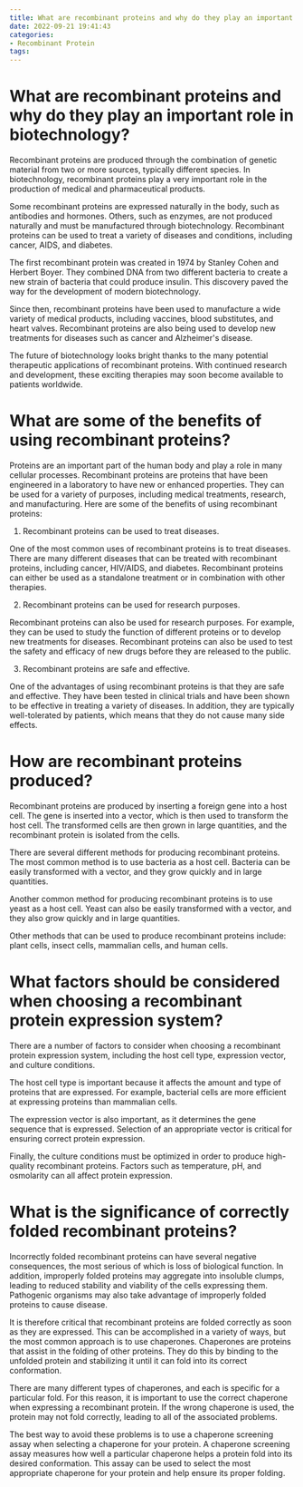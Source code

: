 ```yaml
---
title: What are recombinant proteins and why do they play an important role in biotechnology
date: 2022-09-21 19:41:43
categories:
- Recombinant Protein
tags:
---
```



#  What are recombinant proteins and why do they play an important role in biotechnology?

Recombinant proteins are produced through the combination of genetic material from two or more sources, typically different species. In biotechnology, recombinant proteins play a very important role in the production of medical and pharmaceutical products.

Some recombinant proteins are expressed naturally in the body, such as antibodies and hormones. Others, such as enzymes, are not produced naturally and must be manufactured through biotechnology. Recombinant proteins can be used to treat a variety of diseases and conditions, including cancer, AIDS, and diabetes.

The first recombinant protein was created in 1974 by Stanley Cohen and Herbert Boyer. They combined DNA from two different bacteria to create a new strain of bacteria that could produce insulin. This discovery paved the way for the development of modern biotechnology.

Since then, recombinant proteins have been used to manufacture a wide variety of medical products, including vaccines, blood substitutes, and heart valves. Recombinant proteins are also being used to develop new treatments for diseases such as cancer and Alzheimer's disease.

The future of biotechnology looks bright thanks to the many potential therapeutic applications of recombinant proteins. With continued research and development, these exciting therapies may soon become available to patients worldwide.

#  What are some of the benefits of using recombinant proteins?

Proteins are an important part of the human body and play a role in many cellular processes. Recombinant proteins are proteins that have been engineered in a laboratory to have new or enhanced properties. They can be used for a variety of purposes, including medical treatments, research, and manufacturing. Here are some of the benefits of using recombinant proteins:

1. Recombinant proteins can be used to treat diseases.

One of the most common uses of recombinant proteins is to treat diseases. There are many different diseases that can be treated with recombinant proteins, including cancer, HIV/AIDS, and diabetes. Recombinant proteins can either be used as a standalone treatment or in combination with other therapies.

2. Recombinant proteins can be used for research purposes.

Recombinant proteins can also be used for research purposes. For example, they can be used to study the function of different proteins or to develop new treatments for diseases. Recombinant proteins can also be used to test the safety and efficacy of new drugs before they are released to the public.

3. Recombinant proteins are safe and effective.

One of the advantages of using recombinant proteins is that they are safe and effective. They have been tested in clinical trials and have been shown to be effective in treating a variety of diseases. In addition, they are typically well-tolerated by patients, which means that they do not cause many side effects.

#  How are recombinant proteins produced?

Recombinant proteins are produced by inserting a foreign gene into a host cell. The gene is inserted into a vector, which is then used to transform the host cell. The transformed cells are then grown in large quantities, and the recombinant protein is isolated from the cells.

There are several different methods for producing recombinant proteins. The most common method is to use bacteria as a host cell. Bacteria can be easily transformed with a vector, and they grow quickly and in large quantities.

Another common method for producing recombinant proteins is to use yeast as a host cell. Yeast can also be easily transformed with a vector, and they also grow quickly and in large quantities.

Other methods that can be used to produce recombinant proteins include: plant cells, insect cells, mammalian cells, and human cells.

#  What factors should be considered when choosing a recombinant protein expression system?

There are a number of factors to consider when choosing a recombinant protein expression system, including the host cell type, expression vector, and culture conditions.

The host cell type is important because it affects the amount and type of proteins that are expressed. For example, bacterial cells are more efficient at expressing proteins than mammalian cells.

The expression vector is also important, as it determines the gene sequence that is expressed. Selection of an appropriate vector is critical for ensuring correct protein expression.

Finally, the culture conditions must be optimized in order to produce high-quality recombinant proteins. Factors such as temperature, pH, and osmolarity can all affect protein expression.

#  What is the significance of correctly folded recombinant proteins?

Incorrectly folded recombinant proteins can have several negative consequences, the most serious of which is loss of biological function. In addition, improperly folded proteins may aggregate into insoluble clumps, leading to reduced stability and viability of the cells expressing them. Pathogenic organisms may also take advantage of improperly folded proteins to cause disease.

It is therefore critical that recombinant proteins are folded correctly as soon as they are expressed. This can be accomplished in a variety of ways, but the most common approach is to use chaperones. Chaperones are proteins that assist in the folding of other proteins. They do this by binding to the unfolded protein and stabilizing it until it can fold into its correct conformation.

There are many different types of chaperones, and each is specific for a particular fold. For this reason, it is important to use the correct chaperone when expressing a recombinant protein. If the wrong chaperone is used, the protein may not fold correctly, leading to all of the associated problems.

The best way to avoid these problems is to use a chaperone screening assay when selecting a chaperone for your protein. A chaperone screening assay measures how well a particular chaperone helps a protein fold into its desired conformation. This assay can be used to select the most appropriate chaperone for your protein and help ensure its proper folding.